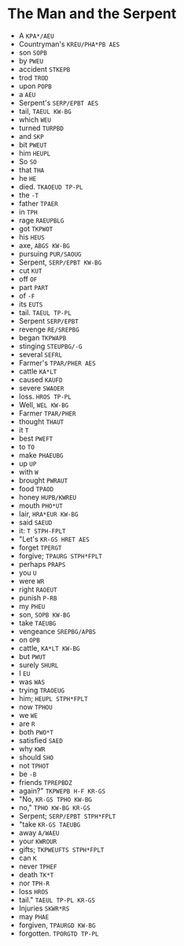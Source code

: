 # The Man and the Serpent

* A `KPA*/AEU`
* Countryman's `KREU/PHA*PB AES`
* son `SOPB`
* by `PWEU`
* accident `STKEPB`
* trod `TROD`
* upon `POPB`
* a `AEU`
* Serpent's `SERP/EPBT AES`
* tail, `TAEUL KW-BG`
* which `WEU`
* turned `TURPBD`
* and `SKP`
* bit `PWEUT`
* him `HEUPL`
* So `SO`
* that `THA`
* he `HE`
* died. `TKAOEUD TP-PL`
* the `-T`
* father `TPAER`
* in `TPH`
* rage `RAEUPBLG`
* got `TKPWOT`
* his `HEUS`
* axe, `ABGS KW-BG`
* pursuing `PUR/SAOUG`
* Serpent, `SERP/EPBT KW-BG`
* cut `KUT`
* off `OF`
* part `PART`
* of `-F`
* its `EUTS`
* tail. `TAEUL TP-PL`
* Serpent `SERP/EPBT`
* revenge `RE/SREPBG`
* began `TKPWAPB`
* stinging `STEUPBG/-G`
* several `SEFRL`
* Farmer's `TPAR/PHER AES`
* cattle `KA*LT`
* caused `KAUFD`
* severe `SWAOER`
* loss. `HROS TP-PL`
* Well, `WEL KW-BG`
* Farmer `TPAR/PHER`
* thought `THAUT`
* it `T`
* best `PWEFT`
* to `TO`
* make `PHAEUBG`
* up `UP`
* with `W`
* brought `PWRAUT`
* food `TPAOD`
* honey `HUPB/KWREU`
* mouth `PHO*UT`
* lair, `HRA*EUR KW-BG`
* said `SAEUD`
* it: `T STPH-FPLT`
* "Let's `KR-GS HRET AES`
* forget `TPERGT`
* forgive; `TPAURG STPH*FPLT`
* perhaps `PRAPS`
* you `U`
* were `WR`
* right `RAOEUT`
* punish `P-RB`
* my `PHEU`
* son, `SOPB KW-BG`
* take `TAEUBG`
* vengeance `SREPBG/APBS`
* on `OPB`
* cattle, `KA*LT KW-BG`
* but `PWUT`
* surely `SHURL`
* I `EU`
* was `WAS`
* trying `TRAOEUG`
* him; `HEUPL STPH*FPLT`
* now `TPHOU`
* we `WE`
* are `R`
* both `PWO*T`
* satisfied `SAED`
* why `KWR`
* should `SHO`
* not `TPHOT`
* be `-B`
* friends `TPREPBDZ`
* again?" `TKPWEPB H-F KR-GS`
* "No, `KR-GS TPHO KW-BG`
* no," `TPHO KW-BG KR-GS`
* Serpent; `SERP/EPBT STPH*FPLT`
* "take `KR-GS TAEUBG`
* away `A/WAEU`
* your `KWROUR`
* gifts; `TKPWEUFTS STPH*FPLT`
* can `K`
* never `TPHEF`
* death `TK*T`
* nor `TPH-R`
* loss `HROS`
* tail." `TAEUL TP-PL KR-GS`
* Injuries `SKWR*RS`
* may `PHAE`
* forgiven, `TPAURGD KW-BG`
* forgotten. `TPORGTD TP-PL`
